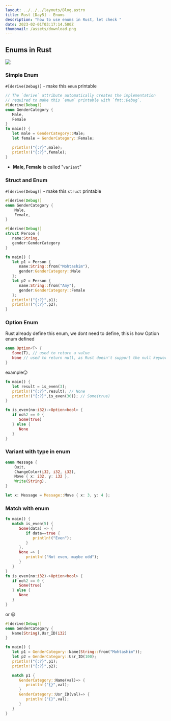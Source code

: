 ```yaml
---
layout: ../../../layouts/Blog.astro
title: Rust [Day5] - Enums
description: "how to use enums in Rust, let check "
date: 2023-02-01T03:17:14.500Z
thumbnail: /assets/download.png
---
```

## Enums in Rust

![](/assets/download.png)

### Simple Enum

`#[derive(Debug)]` - make this `enum` printable

```rust
// The `derive` attribute automatically creates the implementation
// required to make this `enum` printable with `fmt::Debug`.
#[derive(Debug)]
enum GenderCategory {
   Male,
   Female
}
fn main() {
   let male = GenderCategory::Male;
   let female = GenderCategory::Female;

   println!("{:?}",male);
   println!("{:?}",female);
}
```

* **Male, Female** is called "`variant`"

### Struct and Enum

`#[derive(Debug)]` - make this `struct` printable

```rust
#[derive(Debug)]
enum GenderCategory {
    Male,
    Female,
}

#[derive(Debug)]
struct Person {
   name:String,
   gender:GenderCategory
}

fn main() {
   let p1 = Person {
      name:String::from("Mohtashim"),
      gender:GenderCategory::Male
   };
   let p2 = Person {
      name:String::from("Amy"),
      gender:GenderCategory::Female
   };
   println!("{:?}",p1);
   println!("{:?}",p2);
}
```

### Option Enum

Rust already define this enum, we dont need to define, this is how Option enum defined

```rust
enum Option<T> {
   Some(T), // used to return a value
   None // used to return null, as Rust doesn't support the null keyword
}
```

example😜

```rust
fn main() {
   let result = is_even(3);
   println!("{:?}",result); // None
   println!("{:?}",is_even(30)); // Some(true)
}

fn is_even(no:i32)->Option<bool> {
   if no%2 == 0 {
      Some(true)
   } else {
      None
   }
}
```

### Variant with type in enum

```rust
enum Message {
    Quit,
    ChangeColor(i32, i32, i32),
    Move { x: i32, y: i32 },
    Write(String),
}

let x: Message = Message::Move { x: 3, y: 4 };

```

### Match with enum 

```rust
fn main() {
   match is_even(5) {
      Some(data) => {
         if data==true {
            println!("Even");
         }
      },
      None => {
         println!("Not even, maybe odd");
      }
   }
}
fn is_even(no:i32)->Option<bool> {
   if no%2 == 0 {
      Some(true)
   } else {
      None
   }
}
```

or 😃

```rust
#[derive(Debug)]
enum GenderCategory {
   Name(String),Usr_ID(i32)
}

fn main() {
   let p1 = GenderCategory::Name(String::from("Mohtashim"));
   let p2 = GenderCategory::Usr_ID(100);
   println!("{:?}",p1);
   println!("{:?}",p2);

   match p1 {
      GenderCategory::Name(val)=> {
         println!("{}",val);
      }
      GenderCategory::Usr_ID(val)=> {
         println!("{}",val);
      }
   }
}
```